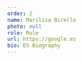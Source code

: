 ```yaml
---
order: 2
name: Marilisa Birello
photo: null
role: Role
url: https://google.es
bio: ES Biography
---
```

